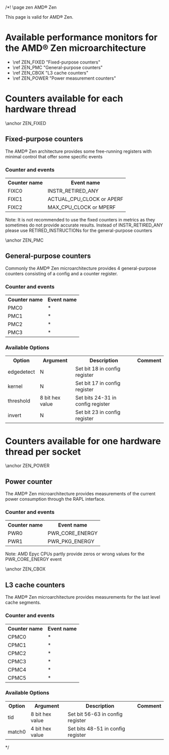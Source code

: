 /*! \page zen AMD&reg; Zen

<P>This page is valid for AMD&reg; Zen.</P>

<H1>Available performance monitors for the AMD&reg; Zen microarchitecture</H1>
<UL>
<LI>\ref ZEN_FIXED "Fixed-purpose counters"</LI>
<LI>\ref ZEN_PMC "General-purpose counters"</LI>
<LI>\ref ZEN_CBOX "L3 cache counters"</LI>
<LI>\ref ZEN_POWER "Power measurement counters"</LI>
<!-- <LI>\ref ZEN_UPMC "Northbridge counters"</LI> -->
</UL>

<H1>Counters available for each hardware thread</H1>
\anchor ZEN_FIXED
<H2>Fixed-purpose counters</H2>
<P>The AMD&reg; Zen architecture provides some free-running registers with minimal control that offer some specific events</P>
<H3>Counter and events</H3>
<TABLE>
<TR>
  <TH>Counter name</TH>
  <TH>Event name</TH>
</TR>
<TR>
  <TD>FIXC0</TD>
  <TD>INSTR_RETIRED_ANY</TD>
</TR>
<TR>
  <TD>FIXC1</TD>
  <TD>ACTUAL_CPU_CLOCK or APERF</TD>
</TR>
<TR>
  <TD>FIXC2</TD>
  <TD>MAX_CPU_CLOCK or MPERF</TD>
</TR>
</TABLE>
<P>Note: It is not recommended to use the fixed counters in metrics as they sometimes do not provide accurate results. Instead of INSTR_RETIRED_ANY please use RETIRED_INSTRUCTIONs for the general-purpose counters</P>

\anchor ZEN_PMC
<H2>General-purpose counters</H2>
<P>Commonly the AMD&reg; Zen microarchitecture provides 4 general-purpose counters consisting of a config and a counter register.</P>
<H3>Counter and events</H3>
<TABLE>
<TR>
  <TH>Counter name</TH>
  <TH>Event name</TH>
</TR>
<TR>
  <TD>PMC0</TD>
  <TD>*</TD>
</TR>
<TR>
  <TD>PMC1</TD>
  <TD>*</TD>
</TR>
<TR>
  <TD>PMC2</TD>
  <TD>*</TD>
</TR>
<TR>
  <TD>PMC3</TD>
  <TD>*</TD>
</TR>
</TABLE>
<H3>Available Options</H3>
<TABLE>
<TR>
  <TH>Option</TH>
  <TH>Argument</TH>
  <TH>Description</TH>
  <TH>Comment</TH>
</TR>
<TR>
  <TD>edgedetect</TD>
  <TD>N</TD>
  <TD>Set bit 18 in config register</TD>
  <TD></TD>
</TR>
<TR>
  <TD>kernel</TD>
  <TD>N</TD>
  <TD>Set bit 17 in config register</TD>
  <TD></TD>
</TR>
<TR>
  <TD>threshold</TD>
  <TD>8 bit hex value</TD>
  <TD>Set bits 24-31 in config register</TD>
  <TD></TD>
</TR>
<TR>
  <TD>invert</TD>
  <TD>N</TD>
  <TD>Set bit 23 in config register</TD>
  <TD></TD>
</TR>
</TABLE>



<H1>Counters available for one hardware thread per socket</H1>
\anchor ZEN_POWER
<H2>Power counter</H2>
<P>The AMD&reg; Zen microarchitecture provides measurements of the current power consumption through the RAPL interface.</P>
<H3>Counter and events</H3>
<TABLE>
<TR>
  <TH>Counter name</TH>
  <TH>Event name</TH>
</TR>
<TR>
  <TD>PWR0</TD>
  <TD>PWR_CORE_ENERGY</TD>
</TR>
<TR>
  <TD>PWR1</TD>
  <TD>PWR_PKG_ENERGY</TD>
</TR>
</TABLE>
<P>Note: AMD Epyc CPUs partly provide zeros or wrong values for the PWR_CORE_ENERGY event</P>


\anchor ZEN_CBOX
<H2>L3 cache counters</H2>
<P>The AMD&reg; Zen microarchitecture provides measurements for the last level cache segments.</P>
<H3>Counter and events</H3>
<TABLE>
<TR>
  <TH>Counter name</TH>
  <TH>Event name</TH>
</TR>
<TR>
  <TD>CPMC0</TD>
  <TD>*</TD>
</TR>
<TR>
  <TD>CPMC1</TD>
  <TD>*</TD>
</TR>
<TR>
  <TD>CPMC2</TD>
  <TD>*</TD>
</TR>
<TR>
  <TD>CPMC3</TD>
  <TD>*</TD>
</TR>
<TR>
  <TD>CPMC4</TD>
  <TD>*</TD>
</TR>
<TR>
  <TD>CPMC5</TD>
  <TD>*</TD>
</TR>
</TABLE>
<H3>Available Options</H3>
<TABLE>
<TR>
  <TH>Option</TH>
  <TH>Argument</TH>
  <TH>Description</TH>
  <TH>Comment</TH>
</TR>
<TR>
  <TD>tid</TD>
  <TD>8 bit hex value</TD>
  <TD>Set bit 56-63 in config register</TD>
  <TD></TD>
</TR>
<TR>
  <TD>match0</TD>
  <TD>4 bit hex value</TD>
  <TD>Set bits 48-51 in config register</TD>
  <TD></TD>
</TR>
</TABLE>
*/
